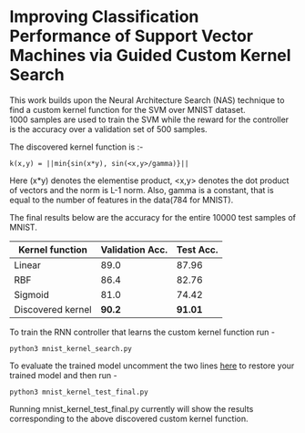 # Improving Classification Performance of Support Vector Machines via Guided Custom Kernel Search
This work builds upon the Neural Architecture Search (NAS) technique to find a custom kernel function for the SVM over MNIST dataset.  
1000 samples are used to train the SVM while the reward for the controller is the accuracy over a validation set of 500 samples.  

The discovered kernel function is :-
```
k(x,y) = ||min{sin(x*y), sin(<x,y>/gamma)}|| 
```
Here (x*y) denotes the elementise product, <x,y> denotes the dot product of vectors and the norm is L-1 norm. Also, gamma is a constant, that is equal to the number of features in the data(784 for MNIST).

The final results below are the accuracy for the entire 10000 test samples of MNIST.  

|  Kernel function |   Validation Acc.   |  Test Acc.    |
|------------|----------|----------|
|     Linear    |  89.0    |   87.96   |
|     RBF   |  86.4  |  82.76   |
|     Sigmoid   |  81.0 |   74.42  |
|  Discovered kernel | **90.2** | **91.01** |


To train the RNN controller that learns the custom kernel function run - 
```
python3 mnist_kernel_search.py
```

To evaluate the trained model uncomment the two lines [here](https://github.com/neuralCollab/Custom-SVM-kernel/blob/master/mnist_kernel_test_final.py#L295) to restore your trained model and then run - 

```
python3 mnist_kernel_test_final.py
```
Running mnist_kernel_test_final.py currently will show the results corresponding to the above discovered custom kernel function.
